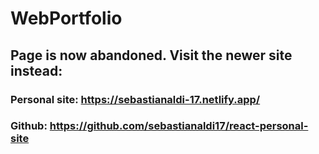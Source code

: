 # WebPortfolio
## Page is now abandoned. Visit the newer site instead:  
### Personal site: <https://sebastianaldi-17.netlify.app/>
### Github: <https://github.com/sebastianaldi17/react-personal-site>  